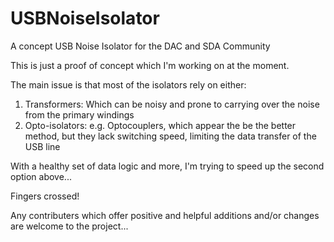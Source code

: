 # USBNoiseIsolator
A concept USB Noise Isolator for the DAC and SDA Community

This is just a proof of concept which I'm working on at the moment.

The main issue is that most of the isolators rely on either:

1. Transformers: Which can be noisy and prone to carrying over the noise from the primary windings
2. Opto-isolators: e.g. Optocouplers, which appear the be the better method, but they lack switching speed, limiting the data transfer of the USB line

With a healthy set of data logic and more, I'm trying to speed up the second option above...

Fingers crossed!

Any contributers which offer positive and helpful additions and/or changes are welcome to the project...
